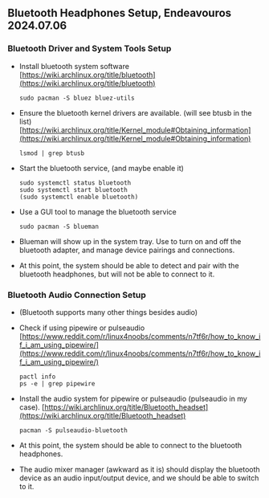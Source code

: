 ## Bluetooth Headphones Setup, Endeavouros 2024.07.06

### Bluetooth Driver and System Tools Setup

* Install bluetooth system software [https://wiki.archlinux.org/title/bluetooth](https://wiki.archlinux.org/title/bluetooth)
    ```
    sudo pacman -S bluez bluez-utils
    ```

* Ensure the bluetooth kernel drivers are available. (will see btusb in the list)
  [https://wiki.archlinux.org/title/Kernel_module#Obtaining_information](https://wiki.archlinux.org/title/Kernel_module#Obtaining_information)
    ```
    lsmod | grep btusb
    ```

* Start the bluetooth service, (and maybe enable it)
    ```
    sudo systemctl status bluetooth
    sudo systemctl start bluetooth
    (sudo systemctl enable bluetooth)
    ```

* Use a GUI tool to manage the bluetooth service
    ```
    sudo pacman -S blueman
    ```
* Blueman will show up in the system tray. Use to turn on and off the bluetooth
  adapter, and manage device pairings and connections.

* At this point, the system should be able to detect and pair with the bluetooth
  headphones, but will not be able to connect to it.

### Bluetooth Audio Connection Setup

* (Bluetooth supports many other things besides audio)

* Check if using pipewire or pulseaudio [https://www.reddit.com/r/linux4noobs/comments/n7tf6r/how_to_know_if_i_am_using_pipewire/](https://www.reddit.com/r/linux4noobs/comments/n7tf6r/how_to_know_if_i_am_using_pipewire/)
    ```
    pactl info
    ps -e | grep pipewire
    ```

* Install the audio system for pipewire or pulseaudio (pulseaudio in my case).
  [https://wiki.archlinux.org/title/Bluetooth_headset](https://wiki.archlinux.org/title/Bluetooth_headset)
    ```
    pacman -S pulseaudio-bluetooth
    ```

* At this point, the system should be able to connect to the bluetooth
  headphones.
* The audio mixer manager (awkward as it is) should display the bluetooth device
  as an audio input/output device, and we should be able to switch to it.


